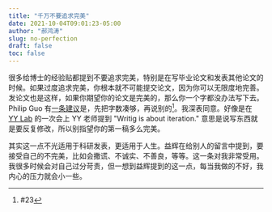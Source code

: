 ```yaml
---
title: "千万不要追求完美"
date: 2021-10-04T09:01:23-05:00
author: "郝鸿涛"
slug: no-perfection
draft: false
toc: false
---
```

很多给博士的经验贴都提到不要追求完美，特别是在写毕业论文和发表其他论文的时候。如果过度追求完美，你根本就不可能提交论文，因为你可以无限度地完善。发论文也是这样，如果你期望你的论文是完美的，那么你一个字都没办法写下去。Philip Guo 有[一条建议](/en/2021/09/22/philip-guo-phd-advice/)是，先把字数凑够，再说别的[^1]。我深表同意。好像是在 [YY Lab](http://yongyeol.com/group/) 的一次会上 YY 老师提到 "Writig is about iteration." 意思是说写东西就是要反复修改，所以别指望你的第一稿多么完美。
  
其实这一点不光适用于科研发表，更适用于人生。益辉在给别人的留言中提到，要接受自己的不完美，比如会撒谎、不诚实、不善良，等等。这一条对我非常受用。我很多时候会对自己过分苛责，但一想到益辉提到的这一点，每当我做的不好，我内心的压力就会小一些。

[^1]: #23